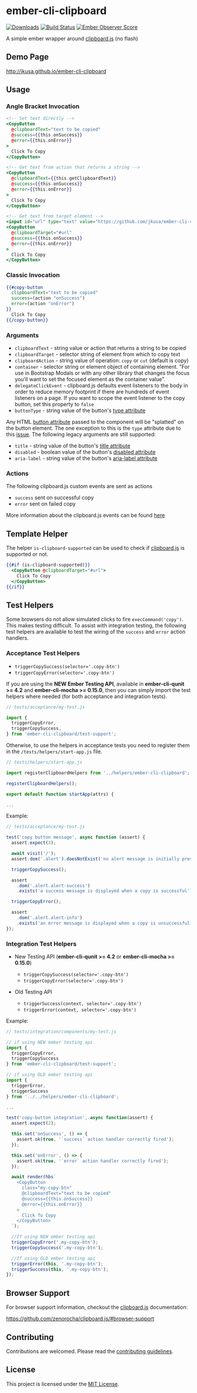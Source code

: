 # ember-cli-clipboard

[![Downloads](http://img.shields.io/npm/dm/ember-cli-clipboard.svg?style=flat-square)](https://npmjs.org/package/ember-cli-clipboard)
[![Build Status](https://github.com/jkusa/ember-cli-clipboard/actions/workflows/ci.yml/badge.svg)](https://github.com/jkusa/ember-cli-clipboard/actions?query=branch%3Amain)
[![Ember Observer Score](http://emberobserver.com/badges/ember-cli-clipboard.svg)](http://emberobserver.com/addons/ember-cli-clipboard)

A simple ember wrapper around [clipboard.js](http://zenorocha.github.io/clipboard.js/) (no flash)

## Demo Page

http://jkusa.github.io/ember-cli-clipboard

## Usage

### Angle Bracket Invocation

```hbs
<!-- Set text directly -->
<CopyButton
  @clipboardText="text to be copied"
  @success={{this.onSuccess}}
  @error={{this.onError}}
>
  Click To Copy
</CopyButton>

<!-- Get text from action that returns a string -->
<CopyButton
  @clipboardText={{this.getClipboardText}}
  @success={{this.onSuccess}}
  @error={{this.onError}}
>
  Click To Copy
</CopyButton>

<!-- Get text from target element -->
<input id="url" type="text" value="https://github.com/jkusa/ember-cli-clipboard">
<CopyButton
  @clipboardTarget="#url"
  @success={{this.onSuccess}}
  @error={{this.onError}}
>
  Click To Copy
</CopyButton>
```

### Classic Invocation

```hbs
{{#copy-button
  clipboardText="text to be copied"
  success=(action "onSuccess")
  error=(action "onError")
}}
  Click To Copy
{{/copy-button}}
```

### Arguments

- `clipboardText` - string value or action that returns a string to be copied
- `clipboardTarget` - selector string of element from which to copy text
- `clipboardAction` - string value of operation: `copy` or `cut` (default is copy)
- `container` - selector string or element object of containing element. "For use in Bootstrap Modals or with any other library that changes the focus you'll want to set the focused element as the container value".
- `delegateClickEvent` - clipboard.js defaults event listeners to the body in order to reduce memory footprint if there are hundreds of event listeners on a page. If you want to scope the event listener to the copy button, set this property to `false`
- `buttonType` - string value of the button's [type attribute](https://developer.mozilla.org/en-US/docs/Web/HTML/Element/button#Attributes)

Any HTML [button attribute](https://developer.mozilla.org/en-US/docs/Web/HTML/Element/button#Attributes) passed to the component will be "splatted" on the button element. The one exception to this is the `type` attribute due to this [issue](https://github.com/emberjs/ember.js/issues/18232). The following legacy arguments are still supported:

- `title` - string value of the button's [title attribute](https://developer.mozilla.org/en-US/docs/Web/HTML/Global_attributes/title)
- `disabled` - boolean value of the button's [disabled attribute](https://developer.mozilla.org/en-US/docs/Web/HTML/Element/button#Attributes)
- `aria-label` - string value of the button's [aria-label attribute](https://developer.mozilla.org/en-US/docs/Web/Accessibility/ARIA/ARIA_Techniques/Using_the_aria-label_attribute)

### Actions

The following clipboard.js custom events are sent as actions

- `success` sent on successful copy
- `error` sent on failed copy

More information about the clipboard.js events can be found [here](https://github.com/zenorocha/clipboard.js/#events)

## Template Helper

The helper `is-clipboard-supported` can be used to check if [clipboard.js](http://zenorocha.github.io/clipboard.js/) is supported or not.

```hbs
{{#if (is-clipboard-supported)}}
  <CopyButton @clipboardTarget="#url">
    Click To Copy
  </CopyButton>
{{/if}}
```

## Test Helpers

Some browsers do not allow simulated clicks to fire `execCommand('copy')`. This makes testing difficult. To assist with integration testing, the following test helpers are available to test the wiring of the `success` and `error` action handlers.

### Acceptance Test Helpers

- `triggerCopySuccess(selector='.copy-btn')`
- `triggerCopyError(selector='.copy-btn')`

If you are using the **NEW Ember Testing API**, available in **ember-cli-qunit >= 4.2** and **ember-cli-mocha >= 0.15.0**, then you can simply import the test helpers where needed (for both acceptance and integration tests).

```js
// tests/acceptance/my-test.js

import {
  triggerCopyError,
  triggerCopySuccess,
} from 'ember-cli-clipboard/test-support';
```

Otherwise, to use the helpers in acceptance tests you need to register them in the `/tests/helpers/start-app.js` file.

```js
// tests/helpers/start-app.js

import registerClipboardHelpers from '../helpers/ember-cli-clipboard';

registerClipboardHelpers();

export default function startApp(attrs) {

...

```

Example:

```js
// tests/acceptance/my-test.js

test('copy button message', async function (assert) {
  assert.expect(3);

  await visit('/');
  assert.dom('.alert').doesNotExist('no alert message is initially present');

  triggerCopySuccess();

  assert
    .dom('.alert.alert-success')
    .exists('a success message is displayed when a copy is successful');

  triggerCopyError();

  assert
    .dom('.alert.alert-info')
    .exists('an error message is displayed when a copy is unsuccessful');
});
```

### Integration Test Helpers

- New Testing API (**ember-cli-qunit >= 4.2** or **ember-cli-mocha >= 0.15.0**)

  - `triggerCopySuccess(selector='.copy-btn')`
  - `triggerCopyError(selector='.copy-btn')`

- Old Testing API
  - `triggerSuccess(context, selector='.copy-btn')`
  - `triggerError(context, selector='.copy-btn')`

Example:

```js
// tests/integration/components/my-test.js

// if using NEW ember testing api
import {
  triggerCopyError,
  triggerCopySuccess
} from 'ember-cli-clipboard/test-support';

// if using OLD ember testing api
import {
  triggerError,
  triggerSuccess
} from '../../helpers/ember-cli-clipboard';

...

test('copy-button integration', async function(assert) {
  assert.expect(2);

  this.set('onSuccess', () => {
    assert.ok(true, '`success` action handler correctly fired');
  });

  this.set('onError', () => {
    assert.ok(true, '`error` action handler correctly fired');
  });

  await render(hbs`
    <CopyButton
      class="my-copy-btn"
      @clipboardText="text to be copied"
      @success={{this.onSuccess}}
      @error={{this.onError}}
    >
      Click To Copy
    </CopyButton>
  `);

  //If using NEW ember testing api
  triggerCopyError('.my-copy-btn');
  triggerCopySuccess('.my-copy-btn');

  //If using OLD ember testing api
  triggerError(this, '.my-copy-btn');
  triggerSuccess(this, '.my-copy-btn');
});
```

## Browser Support

For browser support information, checkout the [clipboard.js](http://zenorocha.github.io/clipboard.js/) documentation:

https://github.com/zenorocha/clipboard.js/#browser-support

## Contributing

Contributions are welcomed. Please read the [contributing guidelines](CONTRIBUTING.md).

## License

This project is licensed under the [MIT License](LICENSE.md).
